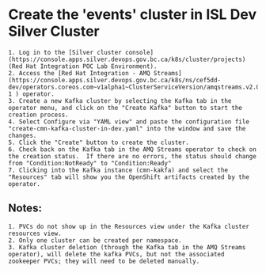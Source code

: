 # Create the 'events' cluster in ISL Dev Silver Cluster

    1. Log in to the [Silver cluster console](https://console.apps.silver.devops.gov.bc.ca/k8s/cluster/projects) (Red Hat Integration POC Lab Environment).
    2. Access the [Red Hat Integration - AMQ Streams](https://console.apps.silver.devops.gov.bc.ca/k8s/ns/cef5dd-dev/operators.coreos.com~v1alpha1~ClusterServiceVersion/amqstreams.v2.0.1-1 ) operator.
    3. Create a new Kafka cluster by selecting the Kafka tab in the operator menu, and click on the "Create Kafka" button to start the creation process.
    4. Select Configure via "YAML view" and paste the configuration file "create-cmn-kafka-cluster-in-dev.yaml" into the window and save the changes.
    5. Click the "Create" button to create the cluster.
    6. Check back on the Kafka tab in the AMQ Streams operator to check on the creation status.  If there are no errors, the status should change from "Condition:NotReady" to "Condition:Ready"
    7. Clicking into the Kafka instance (cmn-kakfa) and select the "Resources" tab will show you the OpenShift artifacts created by the operator.

## Notes: 
    1. PVCs do not show up in the Resources view under the Kafka cluster resources view.
    2. Only one cluster can be created per namespace.
    3. Kafka cluster deletion (through the Kafka tab in the AMQ Streams operator), will delete the kafka PVCs, but not the associated zookeeper PVCs; they will need to be deleted manually.
